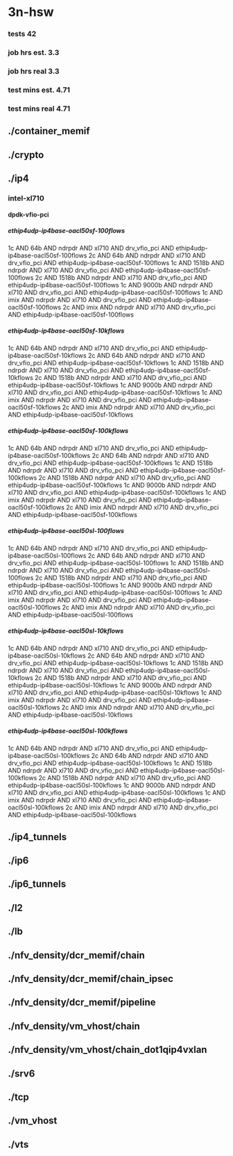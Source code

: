 # 3n-hsw
### tests 42
### job hrs est. 3.3
### job hrs real 3.3
### test mins est. 4.71
### test mins real 4.71
## ./container_memif
## ./crypto
## ./ip4
### intel-xl710
#### dpdk-vfio-pci
##### ethip4udp-ip4base-oacl50sf-100flows
1c AND 64b AND ndrpdr AND xl710 AND drv_vfio_pci AND ethip4udp-ip4base-oacl50sf-100flows
2c AND 64b AND ndrpdr AND xl710 AND drv_vfio_pci AND ethip4udp-ip4base-oacl50sf-100flows
1c AND 1518b AND ndrpdr AND xl710 AND drv_vfio_pci AND ethip4udp-ip4base-oacl50sf-100flows
2c AND 1518b AND ndrpdr AND xl710 AND drv_vfio_pci AND ethip4udp-ip4base-oacl50sf-100flows
1c AND 9000b AND ndrpdr AND xl710 AND drv_vfio_pci AND ethip4udp-ip4base-oacl50sf-100flows
1c AND imix AND ndrpdr AND xl710 AND drv_vfio_pci AND ethip4udp-ip4base-oacl50sf-100flows
2c AND imix AND ndrpdr AND xl710 AND drv_vfio_pci AND ethip4udp-ip4base-oacl50sf-100flows
##### ethip4udp-ip4base-oacl50sf-10kflows
1c AND 64b AND ndrpdr AND xl710 AND drv_vfio_pci AND ethip4udp-ip4base-oacl50sf-10kflows
2c AND 64b AND ndrpdr AND xl710 AND drv_vfio_pci AND ethip4udp-ip4base-oacl50sf-10kflows
1c AND 1518b AND ndrpdr AND xl710 AND drv_vfio_pci AND ethip4udp-ip4base-oacl50sf-10kflows
2c AND 1518b AND ndrpdr AND xl710 AND drv_vfio_pci AND ethip4udp-ip4base-oacl50sf-10kflows
1c AND 9000b AND ndrpdr AND xl710 AND drv_vfio_pci AND ethip4udp-ip4base-oacl50sf-10kflows
1c AND imix AND ndrpdr AND xl710 AND drv_vfio_pci AND ethip4udp-ip4base-oacl50sf-10kflows
2c AND imix AND ndrpdr AND xl710 AND drv_vfio_pci AND ethip4udp-ip4base-oacl50sf-10kflows
##### ethip4udp-ip4base-oacl50sf-100kflows
1c AND 64b AND ndrpdr AND xl710 AND drv_vfio_pci AND ethip4udp-ip4base-oacl50sf-100kflows
2c AND 64b AND ndrpdr AND xl710 AND drv_vfio_pci AND ethip4udp-ip4base-oacl50sf-100kflows
1c AND 1518b AND ndrpdr AND xl710 AND drv_vfio_pci AND ethip4udp-ip4base-oacl50sf-100kflows
2c AND 1518b AND ndrpdr AND xl710 AND drv_vfio_pci AND ethip4udp-ip4base-oacl50sf-100kflows
1c AND 9000b AND ndrpdr AND xl710 AND drv_vfio_pci AND ethip4udp-ip4base-oacl50sf-100kflows
1c AND imix AND ndrpdr AND xl710 AND drv_vfio_pci AND ethip4udp-ip4base-oacl50sf-100kflows
2c AND imix AND ndrpdr AND xl710 AND drv_vfio_pci AND ethip4udp-ip4base-oacl50sf-100kflows
##### ethip4udp-ip4base-oacl50sl-100flows
1c AND 64b AND ndrpdr AND xl710 AND drv_vfio_pci AND ethip4udp-ip4base-oacl50sl-100flows
2c AND 64b AND ndrpdr AND xl710 AND drv_vfio_pci AND ethip4udp-ip4base-oacl50sl-100flows
1c AND 1518b AND ndrpdr AND xl710 AND drv_vfio_pci AND ethip4udp-ip4base-oacl50sl-100flows
2c AND 1518b AND ndrpdr AND xl710 AND drv_vfio_pci AND ethip4udp-ip4base-oacl50sl-100flows
1c AND 9000b AND ndrpdr AND xl710 AND drv_vfio_pci AND ethip4udp-ip4base-oacl50sl-100flows
1c AND imix AND ndrpdr AND xl710 AND drv_vfio_pci AND ethip4udp-ip4base-oacl50sl-100flows
2c AND imix AND ndrpdr AND xl710 AND drv_vfio_pci AND ethip4udp-ip4base-oacl50sl-100flows
##### ethip4udp-ip4base-oacl50sl-10kflows
1c AND 64b AND ndrpdr AND xl710 AND drv_vfio_pci AND ethip4udp-ip4base-oacl50sl-10kflows
2c AND 64b AND ndrpdr AND xl710 AND drv_vfio_pci AND ethip4udp-ip4base-oacl50sl-10kflows
1c AND 1518b AND ndrpdr AND xl710 AND drv_vfio_pci AND ethip4udp-ip4base-oacl50sl-10kflows
2c AND 1518b AND ndrpdr AND xl710 AND drv_vfio_pci AND ethip4udp-ip4base-oacl50sl-10kflows
1c AND 9000b AND ndrpdr AND xl710 AND drv_vfio_pci AND ethip4udp-ip4base-oacl50sl-10kflows
1c AND imix AND ndrpdr AND xl710 AND drv_vfio_pci AND ethip4udp-ip4base-oacl50sl-10kflows
2c AND imix AND ndrpdr AND xl710 AND drv_vfio_pci AND ethip4udp-ip4base-oacl50sl-10kflows
##### ethip4udp-ip4base-oacl50sl-100kflows
1c AND 64b AND ndrpdr AND xl710 AND drv_vfio_pci AND ethip4udp-ip4base-oacl50sl-100kflows
2c AND 64b AND ndrpdr AND xl710 AND drv_vfio_pci AND ethip4udp-ip4base-oacl50sl-100kflows
1c AND 1518b AND ndrpdr AND xl710 AND drv_vfio_pci AND ethip4udp-ip4base-oacl50sl-100kflows
2c AND 1518b AND ndrpdr AND xl710 AND drv_vfio_pci AND ethip4udp-ip4base-oacl50sl-100kflows
1c AND 9000b AND ndrpdr AND xl710 AND drv_vfio_pci AND ethip4udp-ip4base-oacl50sl-100kflows
1c AND imix AND ndrpdr AND xl710 AND drv_vfio_pci AND ethip4udp-ip4base-oacl50sl-100kflows
2c AND imix AND ndrpdr AND xl710 AND drv_vfio_pci AND ethip4udp-ip4base-oacl50sl-100kflows
## ./ip4_tunnels
## ./ip6
## ./ip6_tunnels
## ./l2
## ./lb
## ./nfv_density/dcr_memif/chain
## ./nfv_density/dcr_memif/chain_ipsec
## ./nfv_density/dcr_memif/pipeline
## ./nfv_density/vm_vhost/chain
## ./nfv_density/vm_vhost/chain_dot1qip4vxlan
## ./srv6
## ./tcp
## ./vm_vhost
## ./vts
